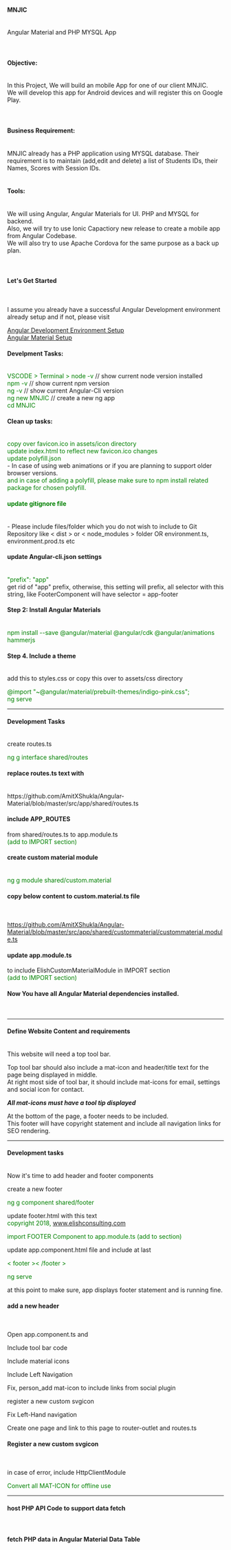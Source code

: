 <h4>MNJIC</h4><br>
Angular Material and PHP MYSQL App<br>
<br><br>
<h4>Objective:</h4><br>
In this Project, We will build an mobile App for one of our client MNJIC.<br>
We will develop this app for Android devices and will register this on Google Play.<br>
<br><br>
<h4>Business Requirement:</h4><br>
MNJIC already has a PHP application using MYSQL database. Their requirement is to maintain (add,edit and delete) a list of Students IDs, their Names, Scores with Session IDs.
<br><br>
<h4>Tools:</h4><br>
We will using Angular, Angular Materials for UI. PHP and MYSQL for backend.<br>
Also, we will try to use Ionic Capactiory new release to create a mobile app from Angular Codebase.<br>
We will also try to use Apache Cordova for the same purpose as a back up plan.<br>
<br><br>
<h4>Let's Get Started</h4><br>

I assume you already have a successful Angular Development environment already setup and 
if not, please visit 

<a href="https://github.com/AmitXShukla/Angular-Capacitor-Firebase-Setup" target="_blank">Angular Development Environment Setup</a><br>
<a href="https://github.com/AmitXShukla/Angular-Material" target="_blank">Angular Material Setup</a><br>

<h4>Develpment Tasks:</h4><br>
<span style="color:green">VSCODE > Terminal > node -v</span>  // show current node version installed<br>
<span style="color:green">npm -v</span> // show current npm version<br>
<span style="color:green">ng -v</span> // show current Angular-Cli version<br>
<span style="color:green">ng new MNJIC</span> // create a new ng app<br>
<span style="color:green"> cd MNJIC</span><br>
<h4> Clean up tasks:</h4><br>
<span style="color:green">copy over favicon.ico in assets/icon directory</span><br>
<span style="color:green">update index.html to reflect new favicon.ico changes</span><br>
<span style="color:green">update polyfill.json</span><br> - In case of using web animations or if you are planning to support older browser versions.<br>
<span style="color:green">and in case of adding a polyfill, please make sure to npm install related package for chosen polyfill.</span><br>
<span style="color:green"><h4>update gitignore file</h4></span><br>
- Please include files/folder which you do not wish to include to Git Repository like < dist > or < node_modules > folder
OR environment.ts, environment.prod.ts etc<br>

<h4>update Angular-cli.json settings </h4><br>
<span style="color:green">"prefix": "app" </span><br>
get rid of "app" prefix, otherwise, this setting will prefix, all selector with this string, like FooterComponent will have selector = app-footer
<br>
<h4> Step 2: Install Angular Materials</h4><br>
<span style="color:green">npm install --save @angular/material @angular/cdk @angular/animations hammerjs</span><br>

<h4> Step 4. Include a theme</h4><br>
add this to styles.css or copy this over to assets/css directory<br>

<span style="color:green">@import "~@angular/material/prebuilt-themes/indigo-pink.css";</span><br>
<span style="color:green"> ng serve</span><br>

_________________________

<h4>Development Tasks</h4><br>
create routes.ts<br>

<span style="color:green">ng g interface shared/routes</span><br>

<h4> replace routes.ts text with </h4><br>
https://github.com/AmitXShukla/Angular-Material/blob/master/src/app/shared/routes.ts<br>

<h4> include APP_ROUTES</h4> from shared/routes.ts to app.module.ts  <br>
<span style="color:green">(add to IMPORT section)</span><br>

<h4>create custom material module</h4><br>
<span style="color:green">ng g module shared/custom.material</span><br>

<h4>copy below content to custom.material.ts file</h4><br>

https://github.com/AmitXShukla/Angular-Material/blob/master/src/app/shared/custommaterial/custommaterial.module.ts<br>

<h4>update app.module.ts</h4> to include ElishCustomMaterialModule in IMPORT section <br>
<span style="color:green">(add to IMPORT section)</span><br>

<h4>Now You have all Angular Material dependencies installed.</h4><br>

_________________________

<h4>Define Website Content and requirements</h4><br>
This website will need a top tool bar.<br>

Top tool bar should also include a mat-icon and header/title text for the page being displayed in middle.<br>
At right most side of tool bar, it should include mat-icons for email, settings and social icon for contact.<br>

<b><i> All mat-icons must have a tool tip displayed</i></b><br>

At the bottom of the page, a footer needs to be included.<br>
This footer will have copyright statement and include all navigation links for SEO rendering.<br>

_________________________

<h4>Development tasks</h4><br>
Now it's time to add header and footer components<br>

create a new footer <br>

<span style="color:green">ng g component shared/footer</span><br>

update footer.html with this text<br>
<span style="color:green">copyright 2018, www.elishconsulting.com</span><br>

<span style="color:green">import FOOTER Component to app.module.ts  (add to <declarations> section)</span><br>

update app.component.html file and include at last<br>

<span style="color:green">< footer >< /footer ></span><br>

<span style="color:green"> ng serve</span><br>

at this point to make sure, app displays footer statement and is running fine.<br>

<h4>add a new header</h4><br>

Open app.component.ts and<br>

Include tool bar code<br>

Include material icons<br>

Include Left Navigation<br>

Fix, person_add mat-icon to include links from social plugin<br>

register a new custom svgicon<br>

Fix Left-Hand navigation<br>

Create one page and link to this page to router-outlet and routes.ts<br>

<h4>Register a new custom svgicon</h4><br>

in case of error, include HttpClientModule<br>


<span style="color:green">Convert all MAT-ICON for offline use</span><br>

----------------------------------------------------

<h4>host PHP API Code to support data fetch</h4><br>
<h4>fetch PHP data in Angular Material Data Table</h4><br>